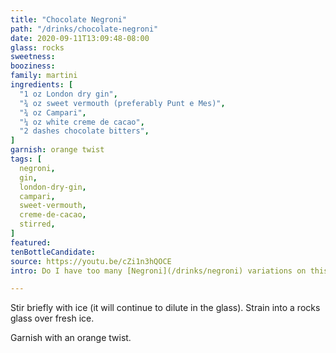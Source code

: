 ```yaml
---
title: "Chocolate Negroni"
path: "/drinks/chocolate-negroni"
date: 2020-09-11T13:09:48-08:00
glass: rocks
sweetness:
booziness:
family: martini
ingredients: [
  "1 oz London dry gin",
  "¾ oz sweet vermouth (preferably Punt e Mes)",
  "¾ oz Campari",
  "¼ oz white creme de cacao",
  "2 dashes chocolate bitters",
]
garnish: orange twist
tags: [
  negroni,
  gin,
  london-dry-gin,
  campari,
  sweet-vermouth,
  creme-de-cacao,
  stirred,
]
featured:
tenBottleCandidate:
source: https://youtu.be/cZi1n3hQOCE
intro: Do I have too many [Negroni](/drinks/negroni) variations on this site? I think not.

---
```

Stir briefly with ice (it will continue to dilute in the glass).
Strain into a rocks glass over fresh ice.

Garnish with an orange twist.
